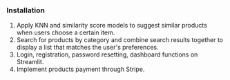 ### Installation


1. Apply KNN and similarity score models to suggest similar products when users choose a certain item.
2. Search for products by category and combine search results together to display a list that matches the user's preferences.
3. Login, registration, password resetting, dashboard functions on Streamlit.
4. Implement products payment through Stripe.
